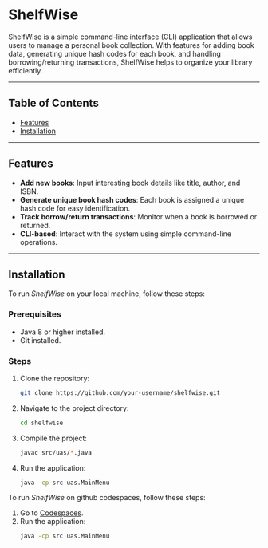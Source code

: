 # ShelfWise

ShelfWise is a simple command-line interface (CLI) application that allows users to manage a personal book collection. With features for adding book data, generating unique hash codes for each book, and handling borrowing/returning transactions, ShelfWise helps to organize your library efficiently.

---

## Table of Contents

- [Features](#features)
- [Installation](#installation)

---

## Features

- **Add new books**: Input interesting book details like title, author, and ISBN.
- **Generate unique book hash codes**: Each book is assigned a unique hash code for easy identification.
- **Track borrow/return transactions**: Monitor when a book is borrowed or returned.
- **CLI-based**: Interact with the system using simple command-line operations.

---

## Installation

To run *ShelfWise* on your local machine, follow these steps:

### Prerequisites

- Java 8 or higher installed. 
- Git installed.

### Steps

1. Clone the repository:
   ```bash
   git clone https://github.com/your-username/shelfwise.git
2. Navigate to the project directory:
   ```bash
   cd shelfwise
3. Compile the project:
   ```bash
   javac src/uas/*.java
4. Run the application:
   ```bash
   java -cp src uas.MainMenu

To run *ShelfWise* on  github codespaces, follow these steps:
1. Go to [Codespaces](https://jubilant-barnacle-r4p7xj7wpvvgh54j6.github.dev/).
2. Run the application:
   ```bash
   java -cp src uas.MainMenu

